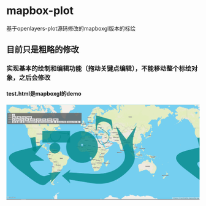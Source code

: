 # mapbox-plot
基于openlayers-plot源码修改的mapboxgl版本的标绘
## 目前只是粗略的修改
### 实现基本的绘制和编辑功能（拖动关键点编辑），不能移动整个标绘对象，之后会修改
#### test.html是mapboxgl的demo

![](https://github.com/JerckyLY/mapbox-plot/blob/master/img/mapbox-plot.png)

